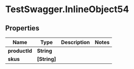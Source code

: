 # TestSwagger.InlineObject54

## Properties

Name | Type | Description | Notes
------------ | ------------- | ------------- | -------------
**productId** | **String** |  | 
**skus** | **[String]** |  | 


